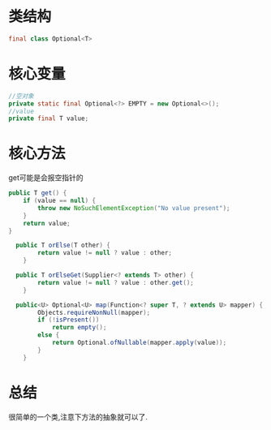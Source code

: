 # 类结构

```java
final class Optional<T> 
```

# 核心变量

```java
//空对象
private static final Optional<?> EMPTY = new Optional<>();
//value
private final T value;
```

# 核心方法

get可能是会报空指针的

```java
public T get() {
    if (value == null) {
        throw new NoSuchElementException("No value present");
    }
    return value;
}
```

```java
  public T orElse(T other) {
        return value != null ? value : other;
    }
```

```java
  public T orElseGet(Supplier<? extends T> other) {
        return value != null ? value : other.get();
    }
```

```java
  public<U> Optional<U> map(Function<? super T, ? extends U> mapper) {
        Objects.requireNonNull(mapper);
        if (!isPresent())
            return empty();
        else {
            return Optional.ofNullable(mapper.apply(value));
        }
    }
```



# 总结

很简单的一个类,注意下方法的抽象就可以了.


